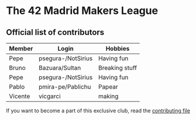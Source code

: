 # The 42 Madrid Makers League

## Official list of contributors

|Member|Login|Hobbies|
|---|---|---|
|Pepe|psegura-/NotSirius|Having fun|
|Bruno|Bazuara/Sultan|Breaking stuff|
|Pepe|psegura-/NotSirius|Having fun|
|Pablo|pmira-pe/Pablichu|Papear|
|Vicente|vicgarci|making|

If you want to become a part of this exclusive club, read the [contributing file](CONTRIBUTING.md)
